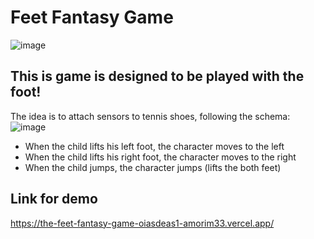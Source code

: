 # Feet Fantasy Game

![image](https://github.com/Amorim33/the-feet-fantasy-game/assets/42624869/9cfe1507-c8ef-433e-8187-c755e3963b3d)

## This is game is designed to be played with the foot!

The idea is to attach sensors to tennis shoes, following the schema:
![image](https://github.com/Amorim33/the-feet-fantasy-game/assets/42624869/f59874a6-ec61-47b8-9cce-babd5576563a)

- When the child lifts his left foot, the character moves to the left
- When the child lifts his right foot, the character moves to the right
- When the child jumps, the character jumps (lifts the both feet)

## Link for demo
https://the-feet-fantasy-game-oiasdeas1-amorim33.vercel.app/


